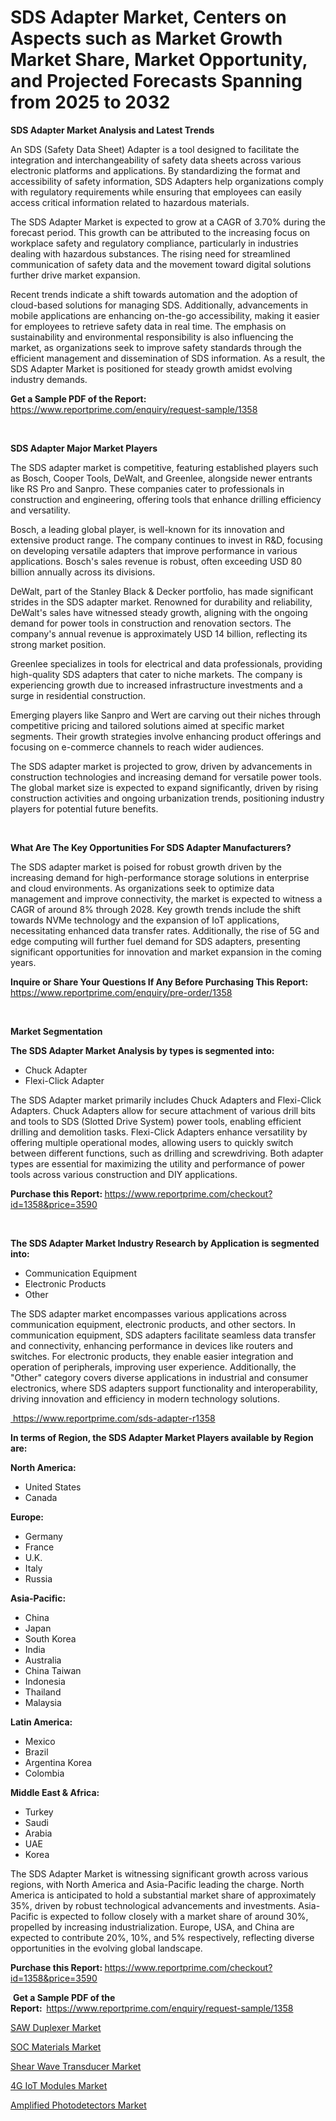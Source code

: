 <p><h1>SDS Adapter Market, Centers on Aspects such as Market Growth Market Share, Market Opportunity, and Projected Forecasts Spanning from 2025 to 2032</h1></p><p><strong>SDS Adapter Market Analysis and Latest Trends</strong></p>
<p><p>An SDS (Safety Data Sheet) Adapter is a tool designed to facilitate the integration and interchangeability of safety data sheets across various electronic platforms and applications. By standardizing the format and accessibility of safety information, SDS Adapters help organizations comply with regulatory requirements while ensuring that employees can easily access critical information related to hazardous materials.</p><p>The SDS Adapter Market is expected to grow at a CAGR of 3.70% during the forecast period. This growth can be attributed to the increasing focus on workplace safety and regulatory compliance, particularly in industries dealing with hazardous substances. The rising need for streamlined communication of safety data and the movement toward digital solutions further drive market expansion.</p><p>Recent trends indicate a shift towards automation and the adoption of cloud-based solutions for managing SDS. Additionally, advancements in mobile applications are enhancing on-the-go accessibility, making it easier for employees to retrieve safety data in real time. The emphasis on sustainability and environmental responsibility is also influencing the market, as organizations seek to improve safety standards through the efficient management and dissemination of SDS information. As a result, the SDS Adapter Market is positioned for steady growth amidst evolving industry demands.</p></p>
<p><strong>Get a Sample PDF of the Report:&nbsp;</strong> <a href="https://www.reportprime.com/enquiry/request-sample/1358?utm_campaign=13&utm_medium=2&utm_source=Github&utm_content=ia&utm_term=18032025&utm_id=sds-adapter">https://www.reportprime.com/enquiry/request-sample/1358</a></p>
<p>&nbsp;</p>
<p><strong>SDS Adapter Major Market Players</strong></p>
<p><p>The SDS adapter market is competitive, featuring established players such as Bosch, Cooper Tools, DeWalt, and Greenlee, alongside newer entrants like RS Pro and Sanpro. These companies cater to professionals in construction and engineering, offering tools that enhance drilling efficiency and versatility.</p><p>Bosch, a leading global player, is well-known for its innovation and extensive product range. The company continues to invest in R&D, focusing on developing versatile adapters that improve performance in various applications. Bosch's sales revenue is robust, often exceeding USD 80 billion annually across its divisions.</p><p>DeWalt, part of the Stanley Black & Decker portfolio, has made significant strides in the SDS adapter market. Renowned for durability and reliability, DeWalt's sales have witnessed steady growth, aligning with the ongoing demand for power tools in construction and renovation sectors. The company's annual revenue is approximately USD 14 billion, reflecting its strong market position.</p><p>Greenlee specializes in tools for electrical and data professionals, providing high-quality SDS adapters that cater to niche markets. The company is experiencing growth due to increased infrastructure investments and a surge in residential construction.</p><p>Emerging players like Sanpro and Wert are carving out their niches through competitive pricing and tailored solutions aimed at specific market segments. Their growth strategies involve enhancing product offerings and focusing on e-commerce channels to reach wider audiences.</p><p>The SDS adapter market is projected to grow, driven by advancements in construction technologies and increasing demand for versatile power tools. The global market size is expected to expand significantly, driven by rising construction activities and ongoing urbanization trends, positioning industry players for potential future benefits.</p></p>
<p>&nbsp;</p>
<p><strong>What Are The Key Opportunities For SDS Adapter Manufacturers?</strong></p>
<p><p>The SDS adapter market is poised for robust growth driven by the increasing demand for high-performance storage solutions in enterprise and cloud environments. As organizations seek to optimize data management and improve connectivity, the market is expected to witness a CAGR of around 8% through 2028. Key growth trends include the shift towards NVMe technology and the expansion of IoT applications, necessitating enhanced data transfer rates. Additionally, the rise of 5G and edge computing will further fuel demand for SDS adapters, presenting significant opportunities for innovation and market expansion in the coming years.</p></p>
<p><strong>Inquire or Share Your Questions If Any Before Purchasing This Report:</strong> <a href="https://www.reportprime.com/enquiry/pre-order/1358?utm_campaign=13&utm_medium=2&utm_source=Github&utm_content=ia&utm_term=18032025&utm_id=sds-adapter">https://www.reportprime.com/enquiry/pre-order/1358</a></p>
<p>&nbsp;</p>
<p><strong>Market Segmentation</strong></p>
<p><strong>The SDS Adapter Market Analysis by types is segmented into:</strong></p>
<p><ul><li>Chuck Adapter</li><li>Flexi-Click Adapter</li></ul></p>
<p><p>The SDS Adapter market primarily includes Chuck Adapters and Flexi-Click Adapters. Chuck Adapters allow for secure attachment of various drill bits and tools to SDS (Slotted Drive System) power tools, enabling efficient drilling and demolition tasks. Flexi-Click Adapters enhance versatility by offering multiple operational modes, allowing users to quickly switch between different functions, such as drilling and screwdriving. Both adapter types are essential for maximizing the utility and performance of power tools across various construction and DIY applications.</p></p>
<p><strong>Purchase this Report:&nbsp;</strong><a href="https://www.reportprime.com/checkout?id=1358&price=3590&utm_campaign=13&utm_medium=2&utm_source=Github&utm_content=ia&utm_term=18032025&utm_id=sds-adapter">https://www.reportprime.com/checkout?id=1358&price=3590</a></p>
<p>&nbsp;</p>
<p><strong>The SDS Adapter Market Industry Research by Application is segmented into:</strong></p>
<p><ul><li>Communication Equipment</li><li>Electronic Products</li><li>Other</li></ul></p>
<p><p>The SDS adapter market encompasses various applications across communication equipment, electronic products, and other sectors. In communication equipment, SDS adapters facilitate seamless data transfer and connectivity, enhancing performance in devices like routers and switches. For electronic products, they enable easier integration and operation of peripherals, improving user experience. Additionally, the "Other" category covers diverse applications in industrial and consumer electronics, where SDS adapters support functionality and interoperability, driving innovation and efficiency in modern technology solutions.</p></p>
<p><a href="https://www.reportprime.com/sds-adapter-r1358?utm_campaign=13&utm_medium=2&utm_source=Github&utm_content=ia&utm_term=18032025&utm_id=sds-adapter">&nbsp;https://www.reportprime.com/sds-adapter-r1358</a></p>
<p><strong>In terms of Region, the SDS Adapter Market Players available by Region are:</strong></p>
<p>
    <p> <strong> North America: </strong>
        <ul>
            <li>United States</li>
            <li>Canada</li>
        </ul>
        </p> 
    <p> <strong> Europe: </strong>
        <ul>
            <li>Germany</li>
            <li>France</li>
            <li>U.K.</li>
            <li>Italy</li>
            <li>Russia</li>
        </ul>
        </p> 
    <p> <strong> Asia-Pacific: </strong>
        <ul>
            <li>China</li>
            <li>Japan</li>
            <li>South Korea</li>
            <li>India</li>
            <li>Australia</li>
            <li>China Taiwan</li>
            <li>Indonesia</li>
            <li>Thailand</li>
            <li>Malaysia</li>
        </ul>
        </p> 
    <p> <strong> Latin America: </strong>
        <ul>
            <li>Mexico</li>
            <li>Brazil</li>
            <li>Argentina Korea</li>
            <li>Colombia</li>
        </ul>
        </p> 
    <p> <strong> Middle East & Africa: </strong>
        <ul>
            <li>Turkey</li>
            <li>Saudi</li>
            <li>Arabia</li>
            <li>UAE</li>
            <li>Korea</li>
        </ul>
    </p>
    </p>
<p><p>The SDS Adapter Market is witnessing significant growth across various regions, with North America and Asia-Pacific leading the charge. North America is anticipated to hold a substantial market share of approximately 35%, driven by robust technological advancements and investments. Asia-Pacific is expected to follow closely with a market share of around 30%, propelled by increasing industrialization. Europe, USA, and China are expected to contribute 20%, 10%, and 5% respectively, reflecting diverse opportunities in the evolving global landscape.</p></p>
<p><strong>Purchase this Report: </strong><a href="https://www.reportprime.com/checkout?id=1358&price=3590&utm_campaign=13&utm_medium=2&utm_source=Github&utm_content=ia&utm_term=18032025&utm_id=sds-adapter">https://www.reportprime.com/checkout?id=1358&price=3590</a></p>
<p>&nbsp;<strong>Get a Sample PDF of the Report:&nbsp;&nbsp;</strong><a href="https://www.reportprime.com/enquiry/request-sample/1358?utm_campaign=13&utm_medium=2&utm_source=Github&utm_content=ia&utm_term=18032025&utm_id=sds-adapter">https://www.reportprime.com/enquiry/request-sample/1358</a></p>
<p><strong></strong></p>
<p><p><a href="https://github.com/raffadongraffadong/Market-Research-Report-List-1/blob/main/saw-duplexer-market.md?utm_campaign=13&utm_medium=2&utm_source=Github&utm_content=ia&utm_term=18032025&utm_id=sds-adapter">SAW Duplexer Market</a></p><p><a href="https://github.com/muhjanaidu/Market-Research-Report-List-1/blob/main/soc-materials-market.md?utm_campaign=13&utm_medium=2&utm_source=Github&utm_content=ia&utm_term=18032025&utm_id=sds-adapter">SOC Materials Market</a></p><p><a href="https://github.com/popupioo/Market-Research-Report-List-1/blob/main/shear-wave-transducer-market.md?utm_campaign=13&utm_medium=2&utm_source=Github&utm_content=ia&utm_term=18032025&utm_id=sds-adapter">Shear Wave Transducer Market</a></p><p><a href="https://github.com/briandahm87/Market-Research-Report-List-1/blob/main/4g-iot-modules-market.md?utm_campaign=13&utm_medium=2&utm_source=Github&utm_content=ia&utm_term=18032025&utm_id=sds-adapter">4G IoT Modules Market</a></p><p><a href="https://github.com/abantolemox08/Market-Research-Report-List-1/blob/main/amplified-photodetectors-market.md?utm_campaign=13&utm_medium=2&utm_source=Github&utm_content=ia&utm_term=18032025&utm_id=sds-adapter">Amplified Photodetectors Market</a></p></p>